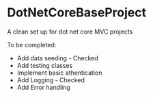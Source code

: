 # DotNetCoreBaseProject
A clean set up for dot net core MVC projects

To be completed:
  - Add data seeding - Checked
  - Add testing classes
  - Implement basic athentication
  - Add Logging - Checked
  - Add Error handling
  
